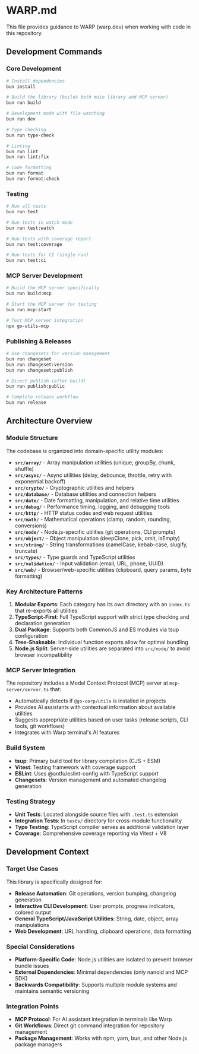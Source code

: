 # WARP.md

This file provides guidance to WARP (warp.dev) when working with code in this repository.

## Development Commands

### Core Development
```bash
# Install dependencies
bun install

# Build the library (builds both main library and MCP server)
bun run build

# Development mode with file watching
bun run dev

# Type checking
bun run type-check

# Linting
bun run lint
bun run lint:fix

# Code formatting
bun run format
bun run format:check
```

### Testing
```bash
# Run all tests
bun run test

# Run tests in watch mode
bun run test:watch

# Run tests with coverage report
bun run test:coverage

# Run tests for CI (single run)
bun run test:ci
```

### MCP Server Development
```bash
# Build the MCP server specifically
bun run build:mcp

# Start the MCP server for testing
bun run mcp:start

# Test MCP server integration
npx go-utils-mcp
```

### Publishing & Releases
```bash
# Use changesets for version management
bun run changeset
bun run changeset:version
bun run changeset:publish

# Direct publish (after build)
bun run publish:public

# Complete release workflow
bun run release
```

## Architecture Overview

### Module Structure
The codebase is organized into domain-specific utility modules:

- **`src/array/`** - Array manipulation utilities (unique, groupBy, chunk, shuffle)
- **`src/async/`** - Async utilities (delay, debounce, throttle, retry with exponential backoff)
- **`src/crypto/`** - Cryptographic utilities and helpers
- **`src/database/`** - Database utilities and connection helpers
- **`src/date/`** - Date formatting, manipulation, and relative time utilities
- **`src/debug/`** - Performance timing, logging, and debugging tools
- **`src/http/`** - HTTP status codes and web request utilities
- **`src/math/`** - Mathematical operations (clamp, random, rounding, conversions)
- **`src/node/`** - Node.js-specific utilities (git operations, CLI prompts)
- **`src/object/`** - Object manipulation (deepClone, pick, omit, isEmpty)
- **`src/string/`** - String transformations (camelCase, kebab-case, slugify, truncate)
- **`src/types/`** - Type guards and TypeScript utilities
- **`src/validation/`** - Input validation (email, URL, phone, UUID)
- **`src/web/`** - Browser/web-specific utilities (clipboard, query params, byte formatting)

### Key Architecture Patterns

1. **Modular Exports**: Each category has its own directory with an `index.ts` that re-exports all utilities
2. **TypeScript-First**: Full TypeScript support with strict type checking and declaration generation
3. **Dual Package**: Supports both CommonJS and ES modules via tsup configuration
4. **Tree-Shakeable**: Individual function exports allow for optimal bundling
5. **Node.js Split**: Server-side utilities are separated into `src/node/` to avoid browser incompatibility

### MCP Server Integration
The repository includes a Model Context Protocol (MCP) server at `mcp-server/server.ts` that:
- Automatically detects if `@go-corp/utils` is installed in projects
- Provides AI assistants with contextual information about available utilities
- Suggests appropriate utilities based on user tasks (release scripts, CLI tools, git workflows)
- Integrates with Warp terminal's AI features

### Build System
- **tsup**: Primary build tool for library compilation (CJS + ESM)
- **Vitest**: Testing framework with coverage support
- **ESLint**: Uses @antfu/eslint-config with TypeScript support
- **Changesets**: Version management and automated changelog generation

### Testing Strategy
- **Unit Tests**: Located alongside source files with `.test.ts` extension
- **Integration Tests**: In `tests/` directory for cross-module functionality
- **Type Testing**: TypeScript compiler serves as additional validation layer
- **Coverage**: Comprehensive coverage reporting via Vitest + V8

## Development Context

### Target Use Cases
This library is specifically designed for:
- **Release Automation**: Git operations, version bumping, changelog generation
- **Interactive CLI Development**: User prompts, progress indicators, colored output
- **General TypeScript/JavaScript Utilities**: String, date, object, array manipulations
- **Web Development**: URL handling, clipboard operations, data formatting

### Special Considerations
- **Platform-Specific Code**: Node.js utilities are isolated to prevent browser bundle issues
- **External Dependencies**: Minimal dependencies (only nanoid and MCP SDK)
- **Backwards Compatibility**: Supports multiple module systems and maintains semantic versioning

### Integration Points
- **MCP Protocol**: For AI assistant integration in terminals like Warp
- **Git Workflows**: Direct git command integration for repository management
- **Package Management**: Works with npm, yarn, bun, and other Node.js package managers